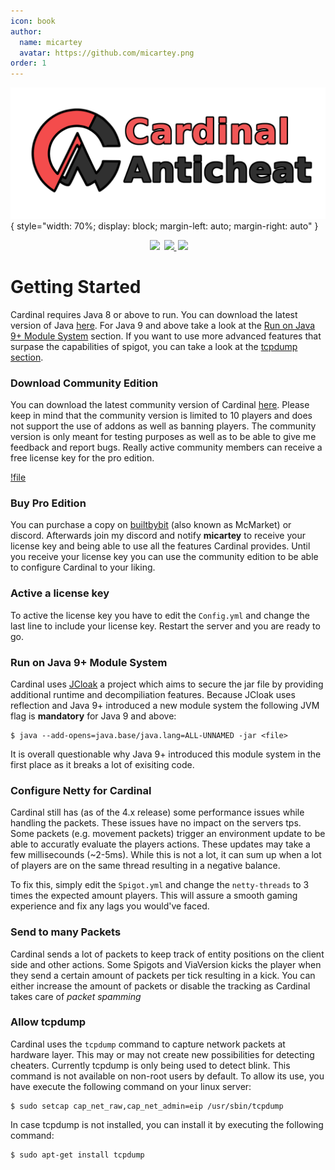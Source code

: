 ```yaml
---
icon: book
author:
  name: micartey
  avatar: https://github.com/micartey.png
order: 1
---
```


![](../static/images/banner.png){ style="width: 70%; display: block; margin-left: auto; margin-right: auto" }

<div align="center" style="margin-bottom: 2rem">
    <img
        src="https://img.shields.io/badge/Written%20in-java-%23EF4041?style=for-the-badge"
        height="30"
        style="margin-left: 3px"
    />
    <a href="https://discord.gg/fxTn7v8">
        <img 
            src="https://img.shields.io/discord/647922123192533022?color=212121&label=Discord&logo=discord&logoColor=212121&style=for-the-badge"
            height="30"
            style="margin-left: 3px"
        />
    </a>
    <a href="https://cardinalanticheat.github.io/addon-api/docs/" target="_blank">
        <img
            src="https://img.shields.io/badge/javadoc-reference-5272B4.svg?style=for-the-badge"
            height="30"
            style="margin-left: 3px"
        />
    </a>
</div>

# Getting Started

Cardinal requires Java 8 or above to run. You can download the latest version of Java [here](https://adoptopenjdk.net/).
For Java 9 and above take a look at the [Run on Java 9+ Module System](#run-on-java-9-module-system) section.
If you want to use more advanced features that surpase the capabilities of spigot, you can take a look at the [tcpdump section](#allow-tcpdump).

### Download Community Edition

You can download the latest community version of Cardinal [here](https://github.com/micartey/Cardinal-Anticheat/releases).
Please keep in mind that the community version is limited to 10 players and does not support the use of addons as well as banning players.
The community version is only meant for testing purposes as well as to be able to give me feedback and report bugs.
Really active community members can receive a free license key for the pro edition.

[!file](https://github.com/micartey/Cardinal-Anticheat/releases)

### Buy Pro Edition

You can purchase a copy on [builtbybit](https://builtbybit.com/resources/cardinal-anticheat-cac.26622/) (also known as McMarket) or discord.
Afterwards join my discord and notify **micartey** to receive your license key and being able to use all the features Cardinal provides.
Until you receive your license key you can use the community edition to be able to configure Cardinal to your liking.

### Active a license key

To active the license key you have to edit the `Config.yml` and change the last line to include your license key.
Restart the server and you are ready to go.

### Run on Java 9+ Module System 

Cardinal uses [JCloak](https://micartey.github.io/jCloak/) a project which aims to secure the jar file by providing additional runtime and decompiliation features.
Because JCloak uses reflection and Java 9+ introduced a new module system the following JVM flag is **mandatory** for Java 9 and above:

```shell
$ java --add-opens=java.base/java.lang=ALL-UNNAMED -jar <file>
```

It is overall questionable why Java 9+ introduced this module system in the first place as it breaks a lot of exisiting code.


### Configure Netty for Cardinal

Cardinal still has (as of the 4.x release) some performance issues while handling the packets. 
These issues have no impact on the servers tps.
Some packets (e.g. movement packets) trigger an environment update to be able to accuratly evaluate the players actions.
These updates may take a few millisecounds (~2-5ms). While this is not a lot, it can sum up when a lot of players are on the same thread resulting in a negative balance.

To fix this, simply edit the `Spigot.yml` and change the `netty-threads` to 3 times the expected amount players.
This will assure a smooth gaming experience and fix any lags you would've faced.

### Send to many Packets

Cardinal sends a lot of packets to keep track of entity positions on the client side and other actions.
Some Spigots and ViaVersion kicks the player when they send a certain amount of packets per tick resulting in a kick.
You can either increase the amount of packets or disable the tracking as Cardinal takes care of *packet spamming*

### Allow tcpdump

Cardinal uses the `tcpdump` command to capture network packets at hardware layer.
This may or may not create new possibilities for detecting cheaters.
Currently tcpdump is only being used to detect blink. 
This command is not available on non-root users by default.
To allow its use, you have execute the following command on your linux server:

```shell
$ sudo setcap cap_net_raw,cap_net_admin=eip /usr/sbin/tcpdump
```

In case tcpdump is not installed, you can install it by executing the following command:

```shell
$ sudo apt-get install tcpdump
```